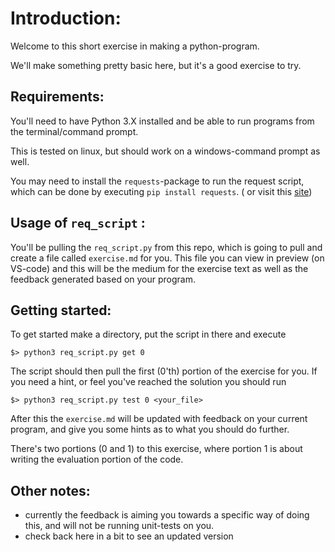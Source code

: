 # Introduction: 

Welcome to this short exercise in making a python-program. 

We'll make something pretty basic here, but it's a good exercise to try. 
## Requirements: 
You'll need to have Python 3.X installed and be able to run programs from the 
terminal/command prompt. 
 
This is tested on linux, but should work on a windows-command prompt as well. 

You may need to install the `requests`-package to run the request script, which 
can be done by executing `pip install requests`. ( or visit this [site](https://pypi.org/project/requests/))

## Usage of `req_script` : 

You'll be pulling the `req_script.py` from this repo, which is going to 
pull and create a file called `exercise.md` for you. This file you can view in 
preview (on VS-code) and this will be the medium for the exercise text as well 
as the feedback generated based on your program. 
 
## Getting started: 
To get started make a directory, put the script in there and execute 
```
$> python3 req_script.py get 0
```
The script should then pull the first (0'th) portion of the exercise for you. 
If you need a hint, or feel you've reached the solution you should run 
```
$> python3 req_script.py test 0 <your_file>
```

After this the `exercise.md` will be updated with feedback on your current 
program, and give you some hints as to what you should do further. 

There's two portions (0 and 1) to this exercise, where portion 1 is 
about writing the evaluation portion of the code. 


## Other notes: 
- currently the feedback is aiming you towards a specific way of doing this, 
and will not be running unit-tests on you. 
- check back here in a bit to see an updated version 